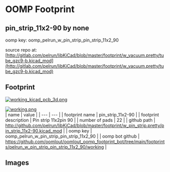 # OOMP Footprint  
## pin_strip_11x2-90  by none  
  
oomp key: oomp_pelrun_w_pin_strip_pin_strip_11x2_90  
  
source repo at: [http://gitlab.com/pelrun/libKiCad/blob/master/footprint/w_vacuum.pretty/tube_gzc9-b.kicad_mod](http://gitlab.com/pelrun/libKiCad/blob/master/footprint/w_vacuum.pretty/tube_gzc9-b.kicad_mod)  
## Footprint  
  
[![working_kicad_pcb_3d.png](working_kicad_pcb_3d_600.png)](working_kicad_pcb_3d.png)  
  
[![working.png](working_600.png)](working.png)  
| name | value | 
| --- | --- | 
| footprint name | pin_strip_11x2-90 | 
| footprint description | Pin strip 11x2pin 90 | 
| number of pads | 22 | 
| github path | http://github.com/pelrun/libKiCad/blob/master/footprint/w_pin_strip.pretty/pin_strip_11x2-90.kicad_mod | 
| oomp key | oomp_pelrun_w_pin_strip_pin_strip_11x2_90 | 
| oomp bot github | https://github.com/oomlout/oomlout_oomp_footprint_bot/tree/main/footprints/pelrun_w_pin_strip_pin_strip_11x2_90/working | 
## Images  
